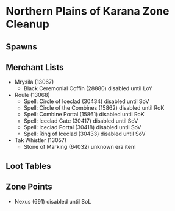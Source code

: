 # Northern Plains of Karana Zone Cleanup

## Spawns

## Merchant Lists

* Mrysila (13067)
  * Black Ceremonial Coffin (28880) disabled until LoY
* Roule (13068)
  * Spell: Circle of Iceclad (30434) disabled until SoV
  * Spell: Circle of the Combines (15862) disabled until RoK
  * Spell: Combine Portal (15861) disabled until RoK
  * Spell: Iceclad Gate (30417) disabled until SoV
  * Spell: Iceclad Portal (30418) disabled until SoV
  * Spell: Ring of Iceclad (30433) disabled until SoV
* Tak Whistler (13057)
  * Stone of Marking (64032) unknown era item

## Loot Tables

## Zone Points
* Nexus (691) disabled until SoL
